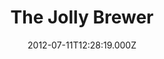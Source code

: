 ---
date: 2012-07-11T12:28:19.000Z
title: The Jolly Brewer
latitude: 52.65154814214984
longitude: -0.48594647071772457
category: checkin
---